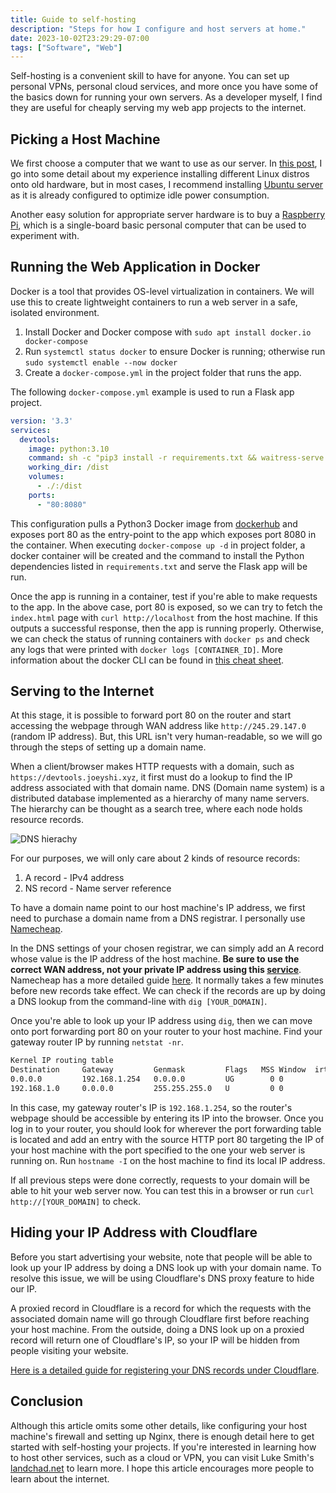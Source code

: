 ```yaml
---
title: Guide to self-hosting
description: "Steps for how I configure and host servers at home."
date: 2023-10-02T23:29:29-07:00
tags: ["Software", "Web"]
---
```


Self-hosting is a convenient skill to have for anyone.
You can set up personal VPNs, personal cloud services, and more once you have
some of the basics down for running your own servers.
As a developer myself, I find they are useful for cheaply serving my web app projects to the internet.

## Picking a Host Machine

We first choose a computer that we want to use as our server.
In [this post](/posts/installing_linux),
I go into some detail about my experience installing different Linux distros onto old hardware,
but in most cases, I recommend installing [Ubuntu server](https://ubuntu.com/download/server)
as it is already configured to optimize idle power consumption.

Another easy solution for appropriate server hardware is to buy
a [Raspberry Pi](https://www.raspberrypi.com/products/), which
is a single-board basic personal computer that can be used to experiment with.

## Running the Web Application in Docker

Docker is a tool that provides OS-level virtualization in containers.
We will use this to create lightweight containers to run a web server in
a safe, isolated environment.

1. Install Docker and Docker compose with `sudo apt install docker.io docker-compose`
2. Run `systemctl status docker` to ensure Docker is running; otherwise run `sudo systemctl enable --now docker`
3. Create a `docker-compose.yml` in the project folder that runs the app.

The following `docker-compose.yml` example is used to run a Flask app project.

```yaml
version: '3.3'
services:
  devtools:
    image: python:3.10
    command: sh -c "pip3 install -r requirements.txt && waitress-serve --port=8080 --call app:create_app"
    working_dir: /dist
    volumes:
      - ./:/dist
    ports:
      - "80:8080"
```

This configuration pulls a Python3 Docker image from [dockerhub](https://hub.docker.com/_/python) and
exposes port 80 as the entry-point to the app which exposes port 8080 in the container.
When executing `docker-compose up -d` in project folder, a docker container will be created
and the command to install the Python dependencies listed in `requirements.txt` and serve the Flask app will be run.

Once the app is running in a container, test if you're able to make requests to the app.
In the above case, port 80 is exposed, so we can try to fetch the `index.html` page with `curl http://localhost` from the host machine.
If this outputs a successful response, then the app is running properly.
Otherwise, we can check the status of running containers with `docker ps`
and check any logs that were printed with `docker logs [CONTAINER_ID]`.
More information about the docker CLI can be found in [this cheat sheet](https://docs.docker.com/get-started/docker_cheatsheet.pdf).

## Serving to the Internet 

At this stage, it is possible to forward port 80 on the router and start accessing
the webpage through WAN address like `http://245.29.147.0` (random IP address).
But, this URL isn't very human-readable, so we will go through the steps of setting up a domain name.

When a client/browser makes HTTP requests with a domain, such as `https://devtools.joeyshi.xyz`,
it first must do a lookup to find the IP address associated with that domain name.
DNS (Domain name system) is a distributed database implemented as a hierarchy of many name servers.
The hierarchy can be thought as a search tree, where each node holds resource records.

![DNS hierachy](https://res.cloudinary.com/practicaldev/image/fetch/s--b9G6DenD--/c_limit%2Cf_auto%2Cfl_progressive%2Cq_auto%2Cw_880/https://i.imgur.com/xOdVIPZ.png)

For our purposes, we will only care about 2 kinds of resource records:

1. A record - IPv4 address
2. NS record - Name server reference

To have a domain name point to our host machine's IP address,
we first need to purchase a domain name from a DNS registrar.
I personally use [Namecheap](https://www.namecheap.com/).

In the DNS settings of your chosen registrar,
we can simply add an A record whose value is the IP address of the host machine.
**Be sure to use the correct WAN address, not your private IP address using this [service](https://whatismyipaddress.com/)**.
Namecheap has a more detailed guide [here](https://www.namecheap.com/support/knowledgebase/article.aspx/319/2237/how-can-i-set-up-an-a-address-record-for-my-domain/).
It normally takes a few minutes before new records take effect.
We can check if the records are up by doing a DNS lookup from the command-line with `dig [YOUR_DOMAIN]`.

Once you're able to look up your IP address using `dig`, then we can move onto
port forwarding port 80 on your router to your host machine.
Find your gateway router IP by running `netstat -nr`.

```sh
Kernel IP routing table
Destination     Gateway         Genmask         Flags   MSS Window  irtt Iface
0.0.0.0         192.168.1.254   0.0.0.0         UG        0 0          0 wlp4s0
192.168.1.0     0.0.0.0         255.255.255.0   U         0 0          0 wlp4s0
```

In this case, my gateway router's IP is `192.168.1.254`,
so the router's webpage should be accessible by entering its IP into the browser.
Once you log in to your router, you should look for wherever the port forwarding
table is located and add an entry with the source HTTP port 80
targeting the IP of your host machine with the port specified to the one your web server is running on.
Run `hostname -I` on the host machine to find its local IP address.

If all previous steps were done correctly,
requests to your domain will be able to hit your web server now.
You can test this in a browser or run `curl http://[YOUR_DOMAIN]` to check.

## Hiding your IP Address with Cloudflare

Before you start advertising your website, note that people
will be able to look up your IP address by doing a DNS look up with your domain name.
To resolve this issue, we will be using Cloudflare's DNS proxy feature to hide our IP.

A proxied record in Cloudflare is a record for which the requests with the associated domain name
will go through Cloudflare first before reaching your host machine.
From the outside, doing a DNS look up on a proxied record will return one of Cloudflare's IP,
so your IP will be hidden from people visiting your website.

[Here is a detailed guide for registering your DNS records under Cloudflare](https://www.namecheap.com/support/knowledgebase/article.aspx/9607/2210/how-to-set-up-dns-records-for-your-domain-in-cloudflare-account/).

## Conclusion

Although this article omits some other details,
like configuring your host machine's firewall
and setting up Nginx, there is enough detail here to get started with self-hosting your projects.
If you're interested in learning how to host other services,
such as a cloud or VPN, you can visit Luke Smith's [landchad.net](https://landchad.net/) to learn more.
I hope this article encourages more people to learn about the internet.
